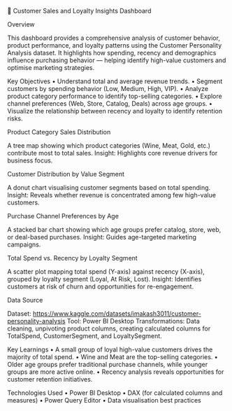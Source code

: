 🧠 Customer Sales and Loyalty Insights Dashboard

Overview

This dashboard provides a comprehensive analysis of customer behavior, product performance, and loyalty patterns using the Customer Personality Analysis dataset. It highlights how spending, recency and demographics influence purchasing behavior — helping identify high-value customers and optimise marketing strategies.


Key Objectives
	•	Understand total and average revenue trends.
	•	Segment customers by spending behavior (Low, Medium, High, VIP).
	•	Analyze product category performance to identify top-selling categories.
	•	Explore channel preferences (Web, Store, Catalog, Deals) across age groups.
	•	Visualize the relationship between recency and loyalty to identify retention risks.


Product Category Sales Distribution

A tree map showing which product categories (Wine, Meat, Gold, etc.) contribute most to total sales.
Insight: Highlights core revenue drivers for business focus.


Customer Distribution by Value Segment

A donut chart visualising customer segments based on total spending.
Insight: Reveals whether revenue is concentrated among few high-value customers.


Purchase Channel Preferences by Age

A stacked bar chart showing which age groups prefer catalog, store, web, or deal-based purchases.
Insight: Guides age-targeted marketing campaigns.


Total Spend vs. Recency by Loyalty Segment

A scatter plot mapping total spend (Y-axis) against recency (X-axis), grouped by loyalty segment (Loyal, At Risk, Lost).
Insight: Identifies customers at risk of churn and opportunities for re-engagement.


Data Source

Dataset: https://www.kaggle.com/datasets/imakash3011/customer-personality-analysis
Tool: Power BI Desktop
Transformations: Data cleaning, unpivoting product columns, creating calculated columns for TotalSpend, CustomerSegment, and LoyaltySegment.


Key Learnings
	•	A small group of loyal high-value customers drives the majority of total spend.
	•	Wine and Meat are the top-selling categories.
	•	Older age groups prefer traditional purchase channels, while younger groups are more active online.
	•	Recency analysis reveals opportunities for customer retention initiatives.


Technologies Used
	•	Power BI Desktop
	•	DAX (for calculated columns and measures)
	•	Power Query Editor
	•	Data visualisation best practices
